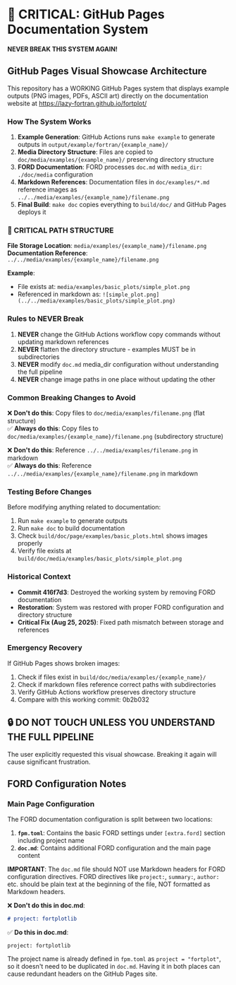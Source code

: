 # 🚨 CRITICAL: GitHub Pages Documentation System

**NEVER BREAK THIS SYSTEM AGAIN!**

## GitHub Pages Visual Showcase Architecture

This repository has a WORKING GitHub Pages system that displays example outputs (PNG images, PDFs, ASCII art) directly on the documentation website at https://lazy-fortran.github.io/fortplot/

### How The System Works

1. **Example Generation**: GitHub Actions runs `make example` to generate outputs in `output/example/fortran/{example_name}/`
2. **Media Directory Structure**: Files are copied to `doc/media/examples/{example_name}/` preserving directory structure
3. **FORD Documentation**: FORD processes `doc.md` with `media_dir: ./doc/media` configuration
4. **Markdown References**: Documentation files in `doc/examples/*.md` reference images as `../../media/examples/{example_name}/filename.png`
5. **Final Build**: `make doc` copies everything to `build/doc/` and GitHub Pages deploys it

### 🚨 CRITICAL PATH STRUCTURE

**File Storage Location**: `media/examples/{example_name}/filename.png`  
**Documentation Reference**: `../../media/examples/{example_name}/filename.png`

**Example**:
- File exists at: `media/examples/basic_plots/simple_plot.png`
- Referenced in markdown as: `![simple_plot.png](../../media/examples/basic_plots/simple_plot.png)`

### Rules to NEVER Break

1. **NEVER** change the GitHub Actions workflow copy commands without updating markdown references
2. **NEVER** flatten the directory structure - examples MUST be in subdirectories
3. **NEVER** modify `doc.md` media_dir configuration without understanding the full pipeline
4. **NEVER** change image paths in one place without updating the other

### Common Breaking Changes to Avoid

❌ **Don't do this**: Copy files to `doc/media/examples/filename.png` (flat structure)  
✅ **Always do this**: Copy files to `doc/media/examples/{example_name}/filename.png` (subdirectory structure)

❌ **Don't do this**: Reference `../../media/examples/filename.png` in markdown  
✅ **Always do this**: Reference `../../media/examples/{example_name}/filename.png` in markdown

### Testing Before Changes

Before modifying anything related to documentation:

1. Run `make example` to generate outputs
2. Run `make doc` to build documentation
3. Check `build/doc/page/examples/basic_plots.html` shows images properly
4. Verify file exists at `build/doc/media/examples/basic_plots/simple_plot.png`

### Historical Context

- **Commit 416f7d3**: Destroyed the working system by removing FORD documentation
- **Restoration**: System was restored with proper FORD configuration and directory structure
- **Critical Fix (Aug 25, 2025)**: Fixed path mismatch between storage and references

### Emergency Recovery

If GitHub Pages shows broken images:
1. Check if files exist in `build/doc/media/examples/{example_name}/`
2. Check if markdown files reference correct paths with subdirectories
3. Verify GitHub Actions workflow preserves directory structure
4. Compare with this working commit: 0b2b032

## 🔒 DO NOT TOUCH UNLESS YOU UNDERSTAND THE FULL PIPELINE

The user explicitly requested this visual showcase. Breaking it again will cause significant frustration.

## FORD Configuration Notes

### Main Page Configuration

The FORD documentation configuration is split between two locations:

1. **`fpm.toml`**: Contains the basic FORD settings under `[extra.ford]` section including project name
2. **`doc.md`**: Contains additional FORD configuration and the main page content

**IMPORTANT**: The `doc.md` file should NOT use Markdown headers for FORD configuration directives. FORD directives like `project:`, `summary:`, `author:` etc. should be plain text at the beginning of the file, NOT formatted as Markdown headers.

❌ **Don't do this in doc.md**:
```markdown
# project: fortplotlib
```

✅ **Do this in doc.md**:
```
project: fortplotlib
```

The project name is already defined in `fpm.toml` as `project = "fortplot"`, so it doesn't need to be duplicated in `doc.md`. Having it in both places can cause redundant headers on the GitHub Pages site.